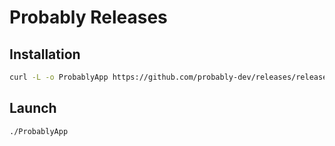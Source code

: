 # Probably Releases

## Installation

```bash
curl -L -o ProbablyApp https://github.com/probably-dev/releases/releases/latest/download/ProbablyApp && chmod +x ProbablyApp
```

## Launch

```bash
./ProbablyApp
```
